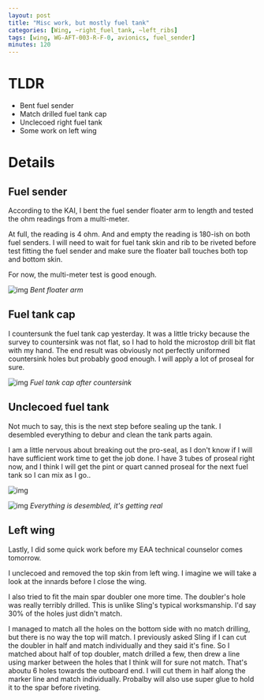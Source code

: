 ```yaml
---
layout: post
title: "Misc work, but mostly fuel tank"
categories: [Wing, ~right_fuel_tank, ~left_ribs]
tags: [wing, WG-AFT-003-R-F-0, avionics, fuel_sender]
minutes: 120
---
```


# TLDR

- Bent fuel sender
- Match drilled fuel tank cap
- Unclecoed right fuel tank
- Some work on left wing

# Details

## Fuel sender

According to the KAI, I bent the fuel sender floater arm to length and tested the ohm readings from a multi-meter.

At full, the reading is 4 ohm. And and empty the reading is 180-ish on both fuel senders. I will need to wait for fuel tank skin and rib to be riveted before test fitting the fuel sender and make sure the floater ball touches both top and bottom skin.

For now, the multi-meter test is good enough.

![img](https://lh3.googleusercontent.com/pw/AP1GczMFny8IS2c4JMf5IZ5NJlZphIA0WboNVpHv2USltb7Jd2jLuoyN5HR3yTGJiRwq6DwiHd9odzpUel0Ra5KuUsk0E1Dk0zvCR_Dmyq6Fuui0_3bcgwzy66kh8NfZIXUNRpATlK7pAhv31x-ym2pZ8sgYdg=w1290-h1712-s-no-gm?authuser=0)
_Bent floater arm_

## Fuel tank cap

I countersunk the fuel tank cap yesterday. It was a little tricky because the survey to countersink was not flat, so I had to hold the microstop drill bit flat with my hand. The end result was obviously not perfectly uniformed countersink holes but probably good enough. I will apply a lot of proseal for sure.

![img](https://lh3.googleusercontent.com/pw/AP1GczOwe62OWdipyVc1P58J7Mf-beE2RocEfFLfH0gi3yuzbu4cgb1ZOrme90gSXmRvpKiKv2jP_TKO8jbCvL_lw4rox4EL7-eoFbeMvL9rB1FMhrFz0tZvCPr_tIsmuAT7ZngqZ0PlvTTVR68uTZtxMrMJFw=w2274-h1712-s-no-gm?authuser=0)
_Fuel tank cap after countersink_

## Unclecoed fuel tank

Not much to say, this is the next step before sealing up the tank. I desembled everything to debur and clean the tank parts again.

I am a little nervous about breaking out the pro-seal, as I don't know if I will have sufficient work time to get the job done. I have 3 tubes of proseal right now, and I think I will get the pint or quart canned proseal for the next fuel tank so I can mix as I go..

![img](https://lh3.googleusercontent.com/pw/AP1GczM9aqdA7Giw5t48JuL_KeaT40XjlfjaSTTLGuRrsghEPGTA9Gx03YUf6dOTDazXFtIImnCIbttCAz1mK1X5hLd0jT6I6KpAiVK3DqYUQkE7h8jz968JJYz55Lh4hX4JF13HX7HzgD6GZ13fxuTCkAGGGQ=w2274-h1712-s-no-gm?authuser=0)

![img](https://lh3.googleusercontent.com/pw/AP1GczNUq-s3hcMevPeRqQMRFdPqJAM8OI0wLcqCEHF3ZFVG_E4SRZMwNbmRf8mN8U55naDy47LCygiXLbEs2seSU5iMhb9_aDMnvTYNvkMuNqj2JXW04D_qCnfB2jH4vFzT_L6-zMAxx6j0DKfOJFLrtwPINA=w2274-h1712-s-no-gm?authuser=0)
_Everything is desembled, it's getting real_

## Left wing

Lastly, I did some quick work before my EAA technical counselor comes tomorrow.

I unclecoed and removed the top skin from left wing. I imagine we will take a look at the innards before I close the wing.

I also tried to fit the main spar doubler one more time. The doubler's hole was really terribly drilled. This is unlike Sling's typical worksmanship. I'd say 30% of the holes just didn't match.

I managed to match all the holes on the bottom side with no match drilling, but there is no way the top will match. I previously asked Sling if I can cut the doubler in half and match individually and they said it's fine. So I matched about half of top doubler, match drilled a few, then drew a line using marker between the holes that I think will for sure not match. That's aboutu 6 holes towards the outboard end. I will cut them in half along the marker line and match individually. Probalby will also use super glue to hold it to the spar before riveting.
